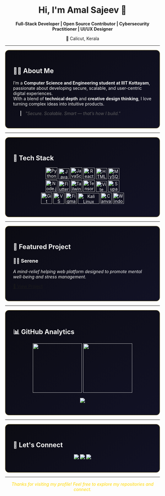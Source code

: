 <h1 align="center">Hi, I'm Amal Sajeev 👋</h1>  
<p align="center"><b>Full-Stack Developer | Open Source Contributor | Cybersecurity Practitioner | UI/UX Designer</b></p>  
<p align="center">📍 Calicut, Kerala</p>  

---

<div style="border: 1px solid rgba(255,215,0,0.3); border-radius: 12px; padding: 25px; background: linear-gradient(145deg, #0b0b12, #121226); color: #f5f5f5;">

## 🧑‍💻 About Me  

I’m a **Computer Science and Engineering student at IIIT Kottayam**, passionate about developing secure, scalable, and user-centric digital experiences.  
With a blend of **technical depth** and **creative design thinking**, I love turning complex ideas into intuitive products.  

> *"Secure. Scalable. Smart — that’s how I build."*  

</div>

---

<div style="border: 1px solid rgba(255,215,0,0.3); border-radius: 12px; padding: 25px; background: linear-gradient(145deg, #0b0b12, #121226); color: #f5f5f5;">

## 🧠 Tech Stack  

<p align="center">
  <img src="https://cdn.jsdelivr.net/gh/devicons/devicon/icons/python/python-original.svg" width="38" height="38" alt="Python"/>
  <img src="https://cdn.jsdelivr.net/gh/devicons/devicon/icons/java/java-original.svg" width="35" height="35" alt="Java"/>
  <img src="https://cdn.jsdelivr.net/gh/devicons/devicon/icons/javascript/javascript-original.svg" width="38" height="38" alt="JavaScript"/>
  <img src="https://cdn.jsdelivr.net/gh/devicons/devicon/icons/react/react-original.svg" width="37" height="37" alt="React"/>
  <img src="https://cdn.jsdelivr.net/gh/devicons/devicon/icons/html5/html5-original.svg" width="36" height="36" alt="HTML"/>
  <img src="https://cdn.jsdelivr.net/gh/devicons/devicon/icons/mysql/mysql-original.svg" width="36" height="36" alt="MySQL"/><br>
  <img src="https://cdn.jsdelivr.net/gh/devicons/devicon/icons/nodejs/nodejs-original.svg" width="38" height="38" alt="Node.js"/>
  <img src="https://cdn.jsdelivr.net/gh/devicons/devicon/icons/flutter/flutter-original.svg" width="36" height="36" alt="Flutter"/>
  <img src="https://cdn.jsdelivr.net/gh/devicons/devicon/icons/tailwindcss/tailwindcss-plain.svg" width="37" height="37" alt="Tailwind CSS"/>
  <img src="https://cdn.jsdelivr.net/gh/devicons/devicon/icons/tensorflow/tensorflow-original.svg" width="38" height="38" alt="TensorFlow"/>
  <img src="https://cdn.jsdelivr.net/gh/devicons/devicon/icons/vite/vite-original.svg" width="35" height="35" alt="Vite"/>
  <img src="https://seeklogo.com/images/S/supabase-logo-DCC676FFE2-seeklogo.com.png" width="37" height="37" alt="Supabase"/><br>
  <img src="https://cdn.jsdelivr.net/gh/devicons/devicon/icons/git/git-original.svg" width="36" height="36" alt="Git"/>
  <img src="https://cdn.jsdelivr.net/gh/devicons/devicon/icons/vscode/vscode-original.svg" width="36" height="36" alt="VS Code"/>
  <img src="https://cdn.jsdelivr.net/gh/devicons/devicon/icons/figma/figma-original.svg" width="36" height="36" alt="Figma"/>
  <img src="https://upload.wikimedia.org/wikipedia/commons/5/5e/Kali_Linux_2.0_wordmark.svg" width="70" height="35" alt="Kali Linux"/>
  <img src="https://upload.wikimedia.org/wikipedia/commons/thumb/0/08/Canva_icon_2021.svg/1024px-Canva_icon_2021.svg.png" width="36" height="36" alt="Canva"/>
  <img src="https://cdn.jsdelivr.net/gh/devicons/devicon/icons/windows8/windows8-original.svg" width="36" height="36" alt="Windows"/>
</p>

</div>

---

<div style="border: 1px solid rgba(255,215,0,0.3); border-radius: 12px; padding: 25px; background: linear-gradient(145deg, #0b0b12, #121226); color: #f5f5f5;">

## 🚀 Featured Project  

### 🧘‍♂️ Serene  
*A mind-relief helping web platform designed to promote mental well-being and stress management.*  

[🔗 View Project](#) <!-- Add your project link here -->

</div>

---

<div style="border: 1px solid rgba(255,215,0,0.3); border-radius: 12px; padding: 25px; background: linear-gradient(145deg, #0b0b12, #121226); color: #f5f5f5;">

## 📊 GitHub Analytics  

<p align="center">
  <img src="https://github-readme-stats.vercel.app/api?username=AmalSajeev&show_icons=true&theme=transparent&hide_border=true&title_color=FFD700&icon_color=FFD700" height="160"/>
  <img src="https://github-readme-streak-stats.herokuapp.com?user=AmalSajeev&theme=transparent&hide_border=true&ring=FFD700&fire=FFD700&currStreakLabel=FFD700" height="160"/>
</p>

<p align="center">
  <img src="https://github-profile-trophy.vercel.app/?username=AmalSajeev&theme=flat&no-bg=true&no-frame=true&margin-w=5&column=6&title=FFD700"/>
</p>

</div>

---

<div style="border: 1px solid rgba(255,215,0,0.3); border-radius: 12px; padding: 25px; background: linear-gradient(145deg, #0b0b12, #121226); color: #f5f5f5;">

## 🤝 Let's Connect  

<p align="center">
  <a href="https://www.linkedin.com/in/amalsajeevkm/" target="_blank"><img src="https://img.shields.io/badge/LinkedIn-FFD700?style=for-the-badge&logo=linkedin&logoColor=0A0A0F"/></a>
  <a href="https://x.com/Amal_Hemi" target="_blank"><img src="https://img.shields.io/badge/Twitter-FFD700?style=for-the-badge&logo=twitter&logoColor=0A0A0F"/></a>
  <a href="mailto:amalsajeevkm1347@gmail.com"><img src="https://img.shields.io/badge/Email-FFD700?style=for-the-badge&logo=gmail&logoColor=0A0A0F"/></a>
</p>

</div>

---

<p align="center" style="color:#FFD700;">
  <i>Thanks for visiting my profile! Feel free to explore my repositories and connect.</i>
</p>
